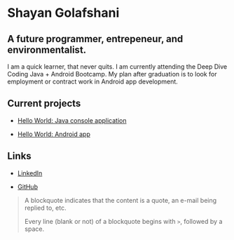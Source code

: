 # Shayan Golafshani
    
## A future programmer, entrepeneur, and environmentalist.

I am a quick learner, that never quits. I am currently attending the Deep Dive Coding 
Java + Android Bootcamp. My plan after graduation is to look for employment 
or contract work in Android app development.
    
## Current projects

* [Hello World: Java console application](https://github.com/Shayan96505/deep-dive-hello-world-ij)

* [Hello World: Android app](https://github.com/Shayan96505/android-hello-world)

## Links

* [LinkedIn](https://www.linkedin.com/in/shawn-golafshani-8027071b6/)

* [GitHub](https://github.com/Shayan96505)

> A blockquote indicates that the content is a quote, an e-mail being replied to, etc.
 > 
 > Every line (blank or not) of a blockquote begins with `>`, followed by a space.